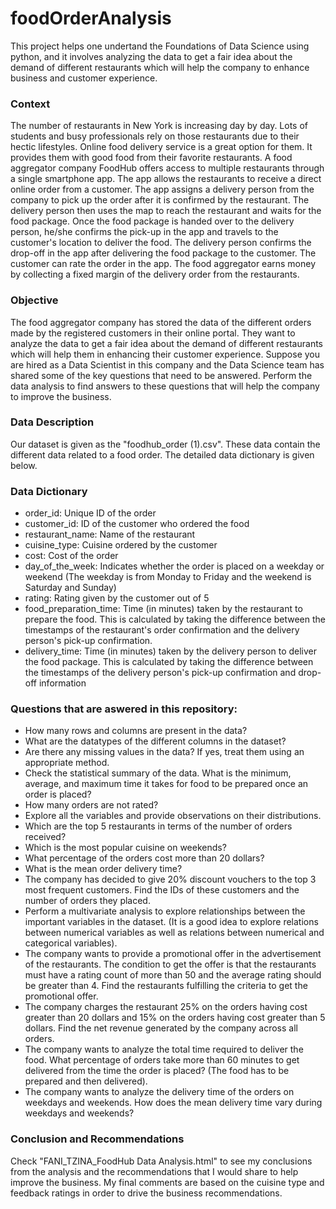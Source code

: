 # foodOrderAnalysis
This project helps one undertand the Foundations of Data Science using python, and it involves analyzing the data to get a fair idea about the demand of different restaurants which will help the company to enhance business and customer experience.

### Context

The number of restaurants in New York is increasing day by day. Lots of students and busy professionals rely on those restaurants due to their hectic lifestyles. Online food delivery service is a great option for them. It provides them with good food from their favorite restaurants. A food aggregator company FoodHub offers access to multiple restaurants through a single smartphone app.
The app allows the restaurants to receive a direct online order from a customer. The app assigns a delivery person from the company to pick up the order after it is confirmed by the restaurant. The delivery person then uses the map to reach the restaurant and waits for the food package. Once the food package is handed over to the delivery person, he/she confirms the pick-up in the app and travels to the customer's location to deliver the food. The delivery person confirms the drop-off in the app after delivering the food package to the customer. The customer can rate the order in the app. The food aggregator earns money by collecting a fixed margin of the delivery order from the restaurants.

### Objective

The food aggregator company has stored the data of the different orders made by the registered customers in their online portal. They want to analyze the data to get a fair idea about the demand of different restaurants which will help them in enhancing their customer experience. Suppose you are hired as a Data Scientist in this company and the Data Science team has shared some of the key questions that need to be answered. Perform the data analysis to find answers to these questions that will help the company to improve the business.

### Data Description

Our dataset is given as the "foodhub_order (1).csv". These data contain the different data related to a food order. The detailed data dictionary is given below. 

### Data Dictionary
* order_id: Unique ID of the order
* customer_id: ID of the customer who ordered the food
* restaurant_name: Name of the restaurant
* cuisine_type: Cuisine ordered by the customer
* cost: Cost of the order
* day_of_the_week: Indicates whether the order is placed on a weekday or weekend (The weekday is from Monday to Friday and the weekend is Saturday and Sunday)
* rating: Rating given by the customer out of 5
* food_preparation_time: Time (in minutes) taken by the restaurant to prepare the food. This is calculated by taking the difference between the timestamps of the restaurant's order confirmation and the delivery person's pick-up confirmation.
* delivery_time: Time (in minutes) taken by the delivery person to deliver the food package. This is calculated by taking the difference between the timestamps of the delivery person's pick-up confirmation and drop-off information

### Questions that are aswered in this repository:
* How many rows and columns are present in the data?
* What are the datatypes of the different columns in the dataset?
* Are there any missing values in the data? If yes, treat them using an appropriate method.
* Check the statistical summary of the data. What is the minimum, average, and maximum time it takes for food to be prepared once an order is placed?
* How many orders are not rated?
* Explore all the variables and provide observations on their distributions.
* Which are the top 5 restaurants in terms of the number of orders received?
* Which is the most popular cuisine on weekends?
* What percentage of the orders cost more than 20 dollars?
* What is the mean order delivery time?
* The company has decided to give 20% discount vouchers to the top 3 most frequent customers. Find the IDs of these customers and the number of orders they placed.
* Perform a multivariate analysis to explore relationships between the important variables in the dataset. (It is a good idea to explore relations between numerical variables as well as relations between numerical and categorical variables).
* The company wants to provide a promotional offer in the advertisement of the restaurants. The condition to get the offer is that the restaurants must have a rating count of more than 50 and the average rating should be greater than 4. Find the restaurants fulfilling the criteria to get the promotional offer.
* The company charges the restaurant 25% on the orders having cost greater than 20 dollars and 15% on the orders having cost greater than 5 dollars. Find the net revenue generated by the company across all orders.
* The company wants to analyze the total time required to deliver the food. What percentage of orders take more than 60 minutes to get delivered from the time the order is placed? (The food has to be prepared and then delivered).
* The company wants to analyze the delivery time of the orders on weekdays and weekends. How does the mean delivery time vary during weekdays and weekends?

### Conclusion and Recommendations

Check "FANI_TZINA_FoodHub Data Analysis.html" to see my conclusions from the analysis and the recommendations that I would share to help improve the business. My final comments are based on the cuisine type and feedback ratings in order to drive the business recommendations.
